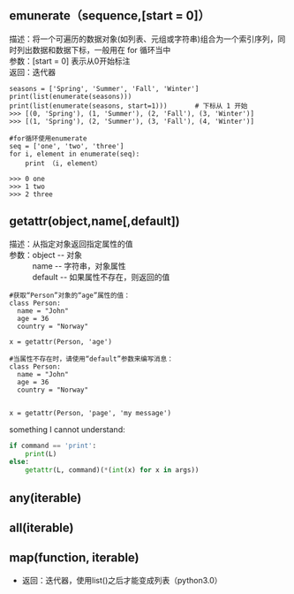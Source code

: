 ## emunerate（sequence,[start = 0]）
描述：将一个可遍历的数据对象(如列表、元组或字符串)组合为一个索引序列，同时列出数据和数据下标，一般用在 for 循环当中    
参数：[start = 0] 表示从0开始标注    
返回：迭代器    

```
seasons = ['Spring', 'Summer', 'Fall', 'Winter']
print(list(enumerate(seasons)))
print(list(enumerate(seasons, start=1)))       # 下标从 1 开始
>>> [(0, 'Spring'), (1, 'Summer'), (2, 'Fall'), (3, 'Winter')]
>>> [(1, 'Spring'), (2, 'Summer'), (3, 'Fall'), (4, 'Winter')]
```

```
#for循环使用enumerate
seq = ['one', 'two', 'three']
for i, element in enumerate(seq):
    print （i, element）
    
>>> 0 one
>>> 1 two
>>> 2 three
```

## getattr(object,name[,default])
描述：从指定对象返回指定属性的值    
参数：object -- 对象   
&ensp;&ensp;&ensp;&ensp;&ensp;&ensp;name -- 字符串，对象属性   
&ensp;&ensp;&ensp;&ensp;&ensp;&ensp;default -- 如果属性不存在，则返回的值     
```
#获取“Person”对象的“age”属性的值：
class Person:
  name = "John"
  age = 36
  country = "Norway"

x = getattr(Person, 'age')
```

```
#当属性不存在时，请使用“default”参数来编写消息：
class Person:
  name = "John"
  age = 36
  country = "Norway"


x = getattr(Person, 'page', 'my message')
```
something I cannot understand: 
```python
if command == 'print':
    print(L)
else:
    getattr(L, command)(*(int(x) for x in args))
```

## any(iterable)
## all(iterable)
## map(function, iterable)
+ 返回：迭代器，使用list()之后才能变成列表（python3.0）

